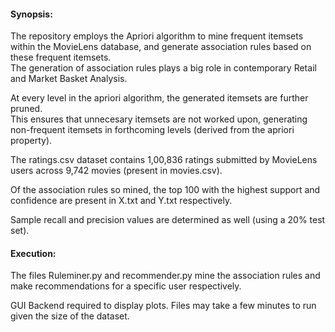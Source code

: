 #### Synopsis:

The repository employs the Apriori algorithm to mine frequent itemsets within the MovieLens database,  and generate association rules based on these frequent itemsets.<br>
The generation of association rules plays a big role in contemporary Retail and Market Basket Analysis.

At every level in the apriori algorithm, the generated itemsets are further pruned.<br>
This ensures that unnecesary itemsets are not worked upon, generating non-frequent itemsets in forthcoming levels  (derived from the apriori property).

The ratings.csv dataset contains 1,00,836 ratings submitted by MovieLens users across 9,742 movies (present in movies.csv). 

Of the association rules so mined, the top 100 with the highest support and confidence are present in X.txt and Y.txt respectively.

Sample recall and precision values are determined as well (using a 20% test set).


#### Execution:

The files Ruleminer.py and recommender.py mine the association rules and make recommendations for a specific user respectively.

GUI Backend required to display plots.
Files may take a few minutes to run given the size of the dataset.
